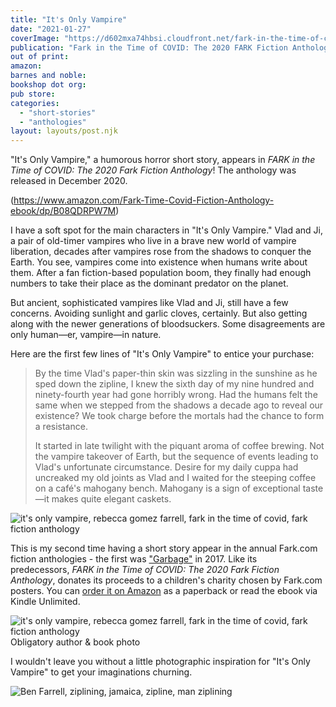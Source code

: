 ```yaml
---
title: "It's Only Vampire"
date: "2021-01-27"
coverImage: "https://d602mxa74hbsi.cloudfront.net/fark-in-the-time-of-covid.jpg"
publication: "Fark in the Time of COVID: The 2020 FARK Fiction Anthology"
out of print: 
amazon: 
barnes and noble: 
bookshop dot org:
pub store:
categories:
  - "short-stories"
  - "anthologies"
layout: layouts/post.njk
---
```


"It's Only Vampire," a humorous horror short story, appears in _FARK in the Time of COVID: The 2020 Fark Fiction Anthology_! The anthology was released in December 2020.

(https://www.amazon.com/Fark-Time-Covid-Fiction-Anthology-ebook/dp/B08QDRPW7M)

I have a soft spot for the main characters in "It's Only Vampire." Vlad and Ji, a pair of old-timer vampires who live in a brave new world of vampire liberation, decades after vampires rose from the shadows to conquer the Earth. You see, vampires come into existence when humans write about them. After a fan fiction-based population boom, they finally had enough numbers to take their place as the dominant predator on the planet.

But ancient, sophisticated vampires like Vlad and Ji, still have a few concerns. Avoiding sunlight and garlic cloves, certainly. But also getting along with the newer generations of bloodsuckers. Some disagreements are only human—er, vampire—in nature.

Here are the first few lines of "It's Only Vampire" to entice your purchase:

> By the time Vlad's paper-thin skin was sizzling in the sunshine as he sped down the zipline, I knew the sixth day of my nine hundred and ninety-fourth year had gone horribly wrong. Had the humans felt the same when we stepped from the shadows a decade ago to reveal our existence? We took charge before the mortals had the chance to form a resistance.
>
> It started in late twilight with the piquant aroma of coffee brewing. Not the vampire takeover of Earth, but the sequence of events leading to Vlad's unfortunate circumstance. Desire for my daily cuppa had uncreaked my old joints as Vlad and I waited for the steeping coffee on a café's mahogany bench. Mahogany is a sign of exceptional taste—it makes quite elegant caskets.

![it's only vampire, rebecca gomez farrell, fark in the time of covid, fark fiction anthology](https://d2ypg8o05lff0b.cloudfront.net/wp-content/uploads/sites/3/2021/01/27000920/Only-Vampire-pg-1-379x500.jpg)

This is my second time having a short story appear in the annual Fark.com fiction anthologies - the first was ["Garbage"](/creative-works/garbage/) in 2017. Like its predecessors, _FARK in the Time of COVID: The 2020 Fark Fiction Anthology_, donates its proceeds to a children's charity chosen by Fark.com posters. You can [order it on Amazon](https://www.amazon.com/Fark-Time-Covid-Fiction-Anthology/dp/B08QBVMKP3/ref=tmm_pap_swatch_0?_encoding=UTF8&qid=&sr=) as a paperback or read the ebook via Kindle Unlimited.

![it's only vampire, rebecca gomez farrell, fark in the time of covid, fark fiction anthology](https://d2ypg8o05lff0b.cloudfront.net/wp-content/uploads/sites/3/2021/01/27000915/RGF-and-Its-Only-Vampire-768x714.jpg) Obligatory author & book photo

I wouldn't leave you without a little photographic inspiration for "It's Only Vampire" to get your imaginations churning.

![Ben Farrell, ziplining, jamaica, zipline, man ziplining](https://d2ypg8o05lff0b.cloudfront.net/wp-content/uploads/sites/3/2021/01/27000349/Canopy-tour-010-500x375.jpg)
